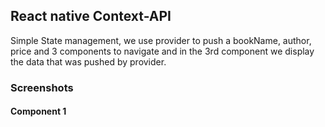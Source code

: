 ## React native Context-API

Simple State management, we use provider to push a bookName, author, price and 3 components to navigate and in the 3rd component we display the data that was pushed by provider.

### Screenshots

#### Component 1
